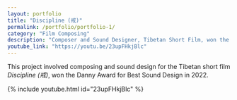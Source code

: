 ```yaml
---
layout: portfolio
title: "Discipline (戒)"
permalink: /portfolio/portfolio-1/
category: "Film Composing"
description: "Composer and Sound Designer, Tibetan Short Film, won the Danny Award for Best Sound Design 2022."
youtube_link: "https://youtu.be/23upFHkjBlc"
---
```


This project involved composing and sound design for the Tibetan short film *Discipline (戒)*, won the Danny Award for Best Sound Design in 2022.

{% include youtube.html id="23upFHkjBlc" %}

